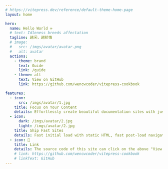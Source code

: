 ```yaml
---
# https://vitepress.dev/reference/default-theme-home-page
layout: home

hero:
  name: Hello World ∞
  # text: Idleness breeds affectation
  tagline: 越闲，越矫情
  # image:
  #   src: /imgs/avatar/avatar.png
  #   alt: avatar
  actions:
    - theme: brand
      text: Guide
      link: /guide
    - theme: alt
      text: View on GitHub
      link: https://github.com/wencwcoder/vitepress-cookbook

features:
  - icon:
      src: /imgs/avatar/1.jpg
    title: Focus on Your Content
    details: Effortlessly create beautiful documentation sites with just markdown.
  - icon:
      dark: /imgs/avatar/2.jpg
      light: /imgs/avatar/2.jpg
    title: Ship Fast Sites
    details: Fast initial load with static HTML, fast post-load navigation with client-side routing.
  - icon: 🚀
    title: Link
    details: The source code of this site can click on the above "View on GitHub"
    # link: https://github.com/wencwcoder/vitepress-cookbook
    # linkText: GitHub
---
```


<style>
.VPFeature .VPImage {
  border-radius: 6px; 
}
</style>